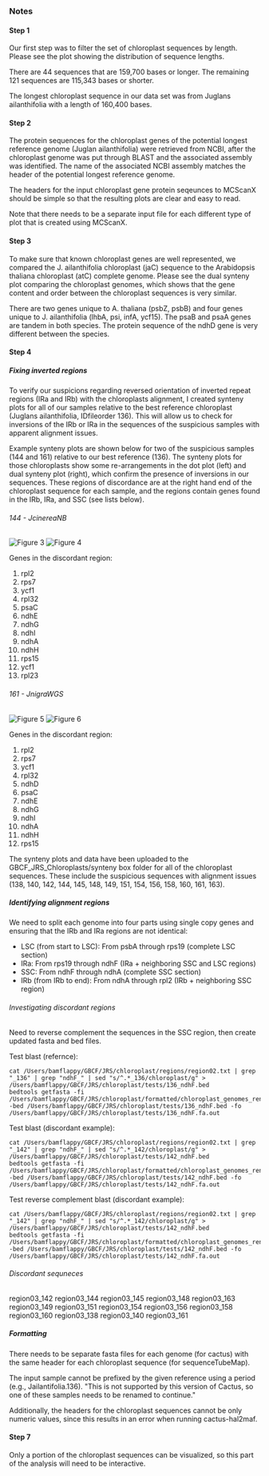 ### Notes

#### Step 1

Our first step was to filter the set of chloroplast sequences by length. Please see the plot showing the distribution of sequence lengths. 

There are 44 sequences that are 159,700 bases or longer. The remaining 121 sequences are 115,343 bases or shorter. 

The longest chloroplast sequence in our data set was from Juglans ailanthifolia with a length of 160,400 bases. 

#### Step 2

The protein sequences for the chloroplast genes of the potential longest reference genome (Juglan ailanthifolia) were retrieved from NCBI, after the chloroplast genome was put through BLAST and the associated assembly was identified. The name of the associated NCBI assembly matches the header of the potential longest reference genome. 

The headers for the input chloroplast gene protein seqeunces to MCScanX should be simple so that the resulting plots are clear and easy to read.

Note that there needs to be a separate input file for each different type of plot that is created using MCScanX.

#### Step 3

To make sure that known chloroplast genes are well represented, we compared the J. ailanthifolia chloroplast (jaC) sequence to the Arabidopsis thaliana chloroplast (atC) complete genome. Please see the dual synteny plot comparing the chloroplast genomes, which shows that the gene content and order between the chloroplast sequences is very similar.

There are two genes unique to A. thaliana (psbZ, psbB) and four genes unique to J. ailanthifolia (lhbA, psi, infA, ycf15). The psaB and psaA genes are tandem in both species. The protein sequence of the ndhD gene is very different between the species.

#### Step 4

##### Fixing inverted regions

To verify our suspicions regarding reversed orientation of inverted repeat regions (IRa and IRb) with the chloroplasts alignment, I created synteny plots for all of our samples relative to the best reference chloroplast (Juglans ailanthifolia, IDfileorder 136). This will allow us to check for inversions of the IRb or IRa in the sequences of the suspicious samples with apparent alignment issues.

Example synteny plots are shown below for two of the suspicious samples (144 and 161) relative to our best reference (136). The synteny plots for those chloroplasts show some re-arrangements in the dot plot (left) and dual synteny plot (right), which confirm the presence of inversions in our sequences. These regions of discordance are at the right hand end of the chloroplast sequence for each sample, and the regions contain genes found in the IRb, IRa, and SSC (see lists below).

###### 144 - JcinereaNB

![Figure 3](figures/figure3_JcinereaNB_dot.png)
![Figure 4](figures/figure4_JcinereaNB_dual_synteny.png)

Genes in the discordant region:

1. rpl2
2. rps7
3. ycf1
4. rpl32
5. psaC
6. ndhE
7. ndhG
8. ndhI
9. ndhA
10. ndhH
11. rps15
12. ycf1
13. rpl23

###### 161 - JnigraWGS

![Figure 5](figures/figure5_JnigraWGS_dot.png)
![Figure 6](figures/figure6_JnigraWGS_dual_synteny.png)

Genes in the discordant region:

1. rpl2
2. rps7
3. ycf1
4. rpl32
5. ndhD
6. psaC
7. ndhE
8. ndhG
9. ndhI
10. ndhA
11. ndhH
12. rps15

The synteny plots and data have been uploaded to the GBCF_JRS_Chloroplasts/synteny box folder for all of the chloroplast sequences. These include the suspicious sequences with alignment issues (138, 140, 142, 144, 145, 148, 149, 151, 154, 156, 158, 160, 161, 163). 

##### Identifying alignment regions

We need to split each genome into four parts using single copy genes and ensuring that the IRb and IRa regions are not identical:
- LSC (from start to LSC): From psbA through rps19 (complete LSC section)
- IRa: From rps19 through ndhF (IRa + neighboring SSC and LSC regions)
- SSC: From ndhF through ndhA (complete SSC section)
- IRb (from IRb to end): From ndhA through rpl2 (IRb + neighboring SSC region)

###### Investigating discordant regions

Need to reverse complement the sequences in the SSC region, then create updated fasta and bed files. 

Test blast (refernce):
```
cat /Users/bamflappy/GBCF/JRS/chloroplast/regions/region02.txt | grep "_136" | grep "ndhF_" | sed "s/^.*_136/chloroplast/g" > /Users/bamflappy/GBCF/JRS/chloroplast/tests/136_ndhF.bed
bedtools getfasta -fi /Users/bamflappy/GBCF/JRS/chloroplast/formatted/chloroplast_genomes_renamed/*_136.fa -bed /Users/bamflappy/GBCF/JRS/chloroplast/tests/136_ndhF.bed -fo /Users/bamflappy/GBCF/JRS/chloroplast/tests/136_ndhF.fa.out
```

Test blast (discordant example):
```
cat /Users/bamflappy/GBCF/JRS/chloroplast/regions/region02.txt | grep "_142" | grep "ndhF_" | sed "s/^.*_142/chloroplast/g" > /Users/bamflappy/GBCF/JRS/chloroplast/tests/142_ndhF.bed
bedtools getfasta -fi /Users/bamflappy/GBCF/JRS/chloroplast/formatted/chloroplast_genomes_renamed/*_142.fa -bed /Users/bamflappy/GBCF/JRS/chloroplast/tests/142_ndhF.bed -fo /Users/bamflappy/GBCF/JRS/chloroplast/tests/142_ndhF.fa.out
```

Test reverse complement blast (discordant example):
```
cat /Users/bamflappy/GBCF/JRS/chloroplast/regions/region02.txt | grep "_142" | grep "ndhF_" | sed "s/^.*_142/chloroplast/g" > /Users/bamflappy/GBCF/JRS/chloroplast/tests/142_ndhF.bed
bedtools getfasta -fi /Users/bamflappy/GBCF/JRS/chloroplast/formatted/chloroplast_genomes_renamed/*_142.fa -bed /Users/bamflappy/GBCF/JRS/chloroplast/tests/142_ndhF.bed -fo /Users/bamflappy/GBCF/JRS/chloroplast/tests/142_ndhF.fa.out
```

###### Discordant sequneces
region03_142
region03_144
region03_145
region03_148
region03_163
region03_149
region03_151
region03_154
region03_156
region03_158
region03_160
region03_138
region03_140
region03_161

##### Formatting

There needs to be separate fasta files for each genome (for cactus) with the same header for each chloroplast sequence (for sequenceTubeMap). 

The input sample cannot be prefixed by the given reference using a period (e.g., Jailantifolia.136). "This is not supported by this version of Cactus, so one of these samples needs to be renamed to continue." 

Additionally, the headers for the chloroplast sequences cannot be only numeric values, since this results in an error when running cactus-hal2maf.

#### Step 7

Only a portion of the chloroplast sequences can be visualized, so this part of the analysis will need to be interactive.
